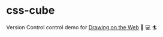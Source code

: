 # css-cube

Version Control control demo for [Drawing on the Web](https://cs.nyu.edu/courses/spring18/CSCI-UA.0380-002/) :art: :computer: :surfer: